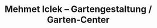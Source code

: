 ---
title: "Mehmet Iclek – Gartengestaltung / Garten-Center"
url: /braunschweig/mehmet-iclek-gartengestaltung-garten-center/
shop: Garten-Center
---